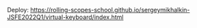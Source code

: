 Deploy: https://rolling-scopes-school.github.io/sergeymikhalkin-JSFE2022Q1/virtual-keyboard/index.html
